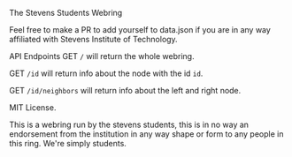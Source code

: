 The Stevens Students Webring

Feel free to make a PR to add yourself to data.json if you are in any way
affiliated with Stevens Institute of Technology.

API Endpoints
GET `/` will return the whole webring.

GET `/id` will return info about the node with the id `id`.

GET `/id/neighbors` will return info about the left and right node.

MIT License.

This is a webring run by the stevens students, this is in no way an endorsement
from the institution in any way shape or form to any people in this ring. We're
simply students.

